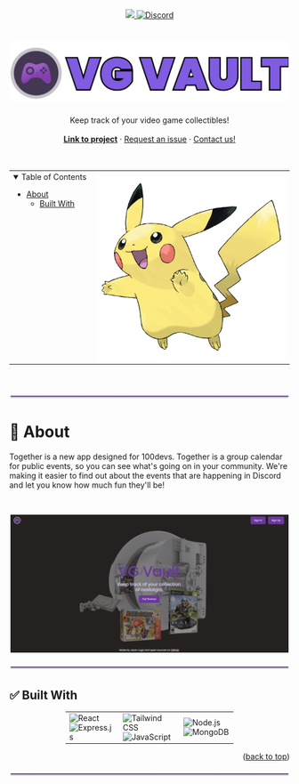 <div align="center">
<a href="#">
    <img height="28px" src="https://deploy.cyclic.sh/button.svg" />
</a>
<a href="https://discord.com/users/264264080934567946">
  <img height="28px" src="https://img.shields.io/badge/Discord-7289da?&logo=discord&logoColor=white" alt="Discord"/>
</a>
</div>

<h1 align="center">
  <a href="#">
    <img src="docs/logobar.png" alt="VG Vault logo" width="500">
  </a>
</h1>

<div align="center">
  Keep track of your video game collectibles!  
  <br/>
  <br/>
  <a href="#"><strong>Link to project</strong></a>
  ·
  <a href="https://github.com/HondaChan14/VG-Vault/issues">Request an issue</a>
  ·
  <a href="https://github.com/HondaChan14">Contact us!</a>
</div>

<br/>
<br/>

<div align="center" id="top">
<table>
  <tr>
    <td valign="top" style="width:30%">
      <details open="open">
  <summary>Table of Contents</summary>

  - [About](#-about)
    - [Built With](#-built-with)

  </details>
    </td>
    <td valign="top" style="width:70%"><img src="docs/pikachu.png" alt="The pokemon pikachu"/></td>
  </tr>
</table>
</div>


<br/>
<br/>

<div align='center'>
  <img src="docs/line.png">
</div>

# 📢 About

Together is a new app designed for 100devs. Together is a group calendar for public events, so you can see what's going on in your community. We're making it easier to find out about the events that are happening in Discord and let you know how much fun they'll be!

<br/>

<p align="center">
<img src="vgvault.png" alt="Image of VG Vault landing page" width="500">
</p>

<div align='center'>
  <img src="docs/line.png">
</div>

## ✅ Built With

<div style="width:60%;margin:0 auto;" align="center">
  <table>
    <tr>
      <td valign="center">
      <img width="100%" title="React" src="https://img.shields.io/badge/React-0e062a?style=for-the-badge&logo=react&logoColor=61DAFB" alt="React"/>
      <img width="100%" title="Express" src="https://img.shields.io/badge/Express.js-404D59?style=for-the-badge" alt="Express.js"/>
      </td>
      <td valign="center">
       <img width="100%" title="Tailwind CSS" src="https://img.shields.io/badge/Tailwind_CSS-38B2AC?style=for-the-badge&logo=tailwind-css&logoColor=white" alt="Tailwind CSS"/>
       <img width="100%" title="JavaScript" src="https://img.shields.io/badge/JavaScript-F7DF1E?style=for-the-badge&logo=JavaScript&logoColor=white" alt="JavaScript"/>
      </td>
      <td valign="center">
       <img width="100%" title="Node.js" src="https://img.shields.io/badge/Node.js-90c53f?style=for-the-badge&logo=node.js&logoColor=white" alt="Node.js"/>
       <img width="100%" title="MongoDB" src="https://img.shields.io/badge/MongoDB-4EA94B?style=for-the-badge&logo=mongodb&logoColor=white" alt="MongoDB"/>
      </td>
    </tr>
  </table>
</div>

<p align="right">(<a href="#top">back to top</a>)</p>


<div align='center'>
  <img src="docs/line.png">
</div>